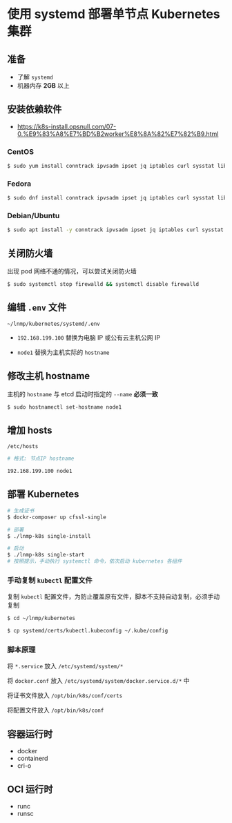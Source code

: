 # 使用 systemd 部署单节点 Kubernetes 集群

## 准备

* 了解 `systemd`
* 机器内存 **2GB** 以上

## 安装依赖软件

* https://k8s-install.opsnull.com/07-0.%E9%83%A8%E7%BD%B2worker%E8%8A%82%E7%82%B9.html

### CentOS

```bash
$ sudo yum install conntrack ipvsadm ipset jq iptables curl sysstat libseccomp && sudo /usr/sbin/modprobe ip_vs
```

### Fedora

```bash
$ sudo dnf install conntrack ipvsadm ipset jq iptables curl sysstat libseccomp && sudo /usr/sbin/modprobe ip_vs
```

### Debian/Ubuntu

```bash
$ sudo apt install -y conntrack ipvsadm ipset jq iptables curl sysstat libseccomp2 kmod && (sudo /usr/sbin/modprobe ip_vs || sudo /sbin/modprobe ip_vs)
```

## 关闭防火墙

出现 pod 网络不通的情况，可以尝试关闭防火墙

```bash
$ sudo systemctl stop firewalld && systemctl disable firewalld
```

## 编辑 `.env` 文件

`~/lnmp/kubernetes/systemd/.env`

* `192.168.199.100` 替换为电脑 IP 或公有云主机公网 IP

* `node1` 替换为主机实际的 `hostname`

## 修改主机 hostname

主机的 `hostname` 与 etcd 启动时指定的 `--name` **必须一致**

```bash
$ sudo hostnamectl set-hostname node1
```

## 增加 hosts

`/etc/hosts`

```bash
# 格式: 节点IP hostname

192.168.199.100 node1
```

## 部署 Kubernetes

```bash
# 生成证书
$ dockr-composer up cfssl-single

# 部署
$ ./lnmp-k8s single-install

# 启动
$ ./lnmp-k8s single-start
# 按照提示，手动执行 systemctl 命令，依次启动 kubernetes 各组件
```

### 手动复制 `kubectl` 配置文件

复制 `kubectl` 配置文件，为防止覆盖原有文件，脚本不支持自动复制，必须手动复制

```bash
$ cd ~/lnmp/kubernetes

$ cp systemd/certs/kubectl.kubeconfig ~/.kube/config
```

### 脚本原理

将 `*.service` 放入 `/etc/systemd/system/*`

将 `docker.conf` 放入 `/etc/systemd/system/docker.service.d/*` 中

将证书文件放入 `/opt/bin/k8s/conf/certs`

将配置文件放入 `/opt/bin/k8s/conf`

## 容器运行时

* docker
* containerd
* cri-o

## OCI 运行时

* runc
* runsc

